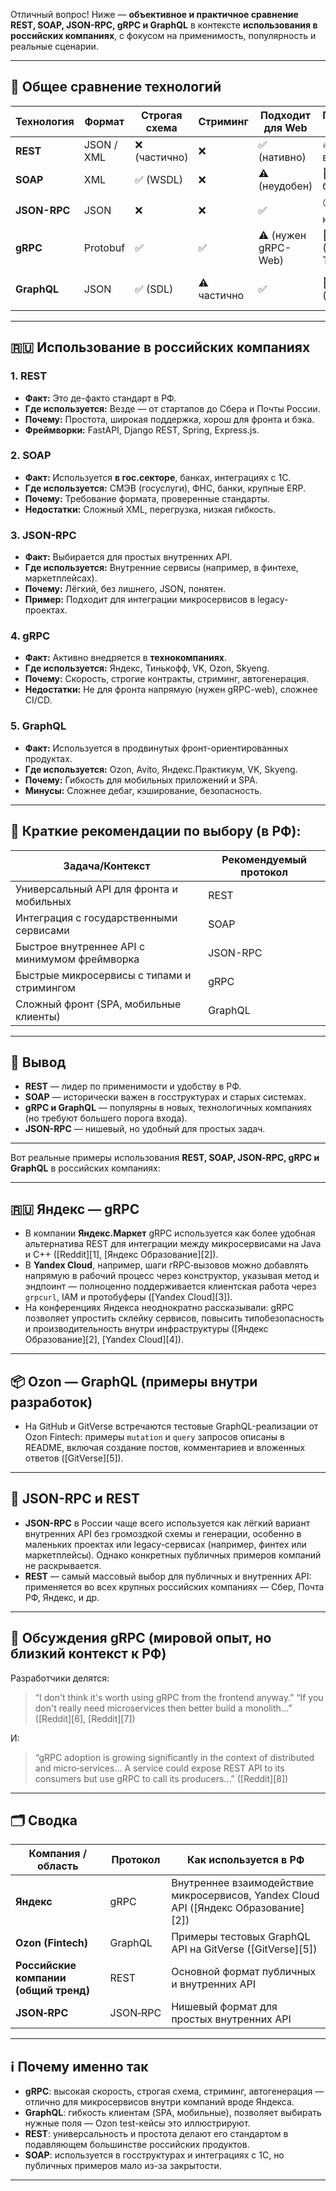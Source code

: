 Отличный вопрос! Ниже — **объективное и практичное сравнение REST, SOAP, JSON-RPC, gRPC и GraphQL** в контексте **использования в российских компаниях**, с фокусом на применимость, популярность и реальные сценарии.

---

## 🔎 Общее сравнение технологий

| Технология   | Формат     | Строгая схема | Стриминг    | Подходит для Web    | Популярность в РФ            | Типичный use case                         |
| ------------ | ---------- | ------------- | ----------- | ------------------- | ---------------------------- | ----------------------------------------- |
| **REST**     | JSON / XML | ❌ (частично)  | ❌           | ✅ (нативно)         | 🔥 Очень высокая             | Публичные и внутренние API                |
| **SOAP**     | XML        | ✅ (WSDL)      | ❌           | ⚠️ (неудобен)       | 🔻 Низкая (гос, банки)       | Госструктуры, 1С, СМЭВ, банки             |
| **JSON-RPC** | JSON       | ❌             | ❌           | ✅                   | ⚪ Средняя/нишево             | Простые внутренние API                    |
| **gRPC**     | Protobuf   | ✅             | ✅           | ⚠️ (нужен gRPC-Web) | 🔼 Растёт (Яндекс, Тинькофф) | Высопроизводительные микросервисы         |
| **GraphQL**  | JSON       | ✅ (SDL)       | ⚠️ частично | ✅                   | 🔼 Растёт (Ozon, Avito)      | Мобильные/веб-клиенты, сложные UI-запросы |

---

## 🇷🇺 Использование в российских компаниях

### 1. **REST**

* **Факт:** Это де-факто стандарт в РФ.
* **Где используется:** Везде — от стартапов до Сбера и Почты России.
* **Почему:** Простота, широкая поддержка, хорош для фронта и бэка.
* **Фреймворки:** FastAPI, Django REST, Spring, Express.js.

### 2. **SOAP**

* **Факт:** Используется **в гос.секторе**, банках, интеграциях с 1С.
* **Где используется:** СМЭВ (госуслуги), ФНС, банки, крупные ERP.
* **Почему:** Требование формата, проверенные стандарты.
* **Недостатки:** Сложный XML, перегрузка, низкая гибкость.

### 3. **JSON-RPC**

* **Факт:** Выбирается для простых внутренних API.
* **Где используется:** Внутренние сервисы (например, в финтехе, маркетплейсах).
* **Почему:** Лёгкий, без лишнего, JSON, понятен.
* **Пример:** Подходит для интеграции микросервисов в legacy-проектах.

### 4. **gRPC**

* **Факт:** Активно внедряется в **технокомпаниях**.
* **Где используется:** Яндекс, Тинькофф, VK, Ozon, Skyeng.
* **Почему:** Скорость, строгие контракты, стриминг, автогенерация.
* **Недостатки:** Не для фронта напрямую (нужен gRPC-web), сложнее CI/CD.

### 5. **GraphQL**

* **Факт:** Используется в продвинутых фронт-ориентированных продуктах.
* **Где используется:** Ozon, Avito, Яндекс.Практикум, VK, Skyeng.
* **Почему:** Гибкость для мобильных приложений и SPA.
* **Минусы:** Сложнее дебаг, кэширование, безопасность.

---

## 🧭 Краткие рекомендации по выбору (в РФ):

| Задача/Контекст                               | Рекомендуемый протокол |
| --------------------------------------------- | ---------------------- |
| Универсальный API для фронта и мобильных      | REST                   |
| Интеграция с государственными сервисами       | SOAP                   |
| Быстрое внутреннее API с минимумом фреймворка | JSON-RPC               |
| Быстрые микросервисы с типами и стримингом    | gRPC                   |
| Сложный фронт (SPA, мобильные клиенты)        | GraphQL                |

---

## 📌 Вывод

* **REST** — лидер по применимости и удобству в РФ.
* **SOAP** — исторически важен в госструктурах и старых системах.
* **gRPC и GraphQL** — популярны в новых, технологичных компаниях (но требуют большего порога входа).
* **JSON-RPC** — нишевый, но удобный для простых задач.

---




Вот реальные примеры использования **REST, SOAP, JSON‑RPC, gRPC и GraphQL** в российских компаниях:

---

## 🇷🇺 Яндекс — gRPC

* В компании **Яндекс.Маркет** gRPC используется как более удобная альтернатива REST для интеграции между микросервисами на Java и C++ ([Reddit][1], [Яндекс Образование][2]).
* В **Yandex Cloud**, например, шаги гRPC‑вызовов можно добавлять напрямую в рабочий процесс через конструктор, указывая метод и эндпоинт — полноценно поддерживается клиентская работа через `grpcurl`, IAM и протобуферы ([Yandex Cloud][3]).
* На конференциях Яндекса неоднократно рассказывали: gRPC позволяет упростить склейку сервисов, повысить типобезопасность и производительность внутри инфраструктуры ([Яндекс Образование][2], [Yandex Cloud][4]).

---

## 📦 Ozon — GraphQL (примеры внутри разработок)

* На GitHub и GitVerse встречаются тестовые GraphQL-реализации от Ozon Fintech: примеры `mutation` и `query` запросов описаны в README, включая создание постов, комментариев и вложенных ответов ([GitVerse][5]).

---

## 🧩 JSON-RPC и REST

* **JSON-RPC** в России чаще всего используется как лёгкий вариант внутренних API без громоздкой схемы и генерации, особенно в маленьких проектах или legacy-сервисах (например, финтех или маркетплейсы). Однако конкретных публичных примеров компаний не раскрывается.
* **REST** — самый массовый выбор для публичных и внутренних API: применяется во всех крупных российских компаниях — Сбер, Почта РФ, Яндекс, и др.

---

## 💬 Обсуждения gRPC (мировой опыт, но близкий контекст к РФ)

Разработчики делятся:

> “I don't think it's worth using gRPC from the frontend anyway.”
> “If you don't really need microservices then better build a monolith...”
> ([Reddit][6], [Reddit][7])

И:

> “gRPC adoption is growing significantly in the context of distributed and micro‑services... A service could expose REST API to its consumers but use gRPC to call its producers...”
> ([Reddit][8])

---

## 🗂 Сводка

| Компания / область                    | Протокол | Как используется в РФ                                                               |
| ------------------------------------- | -------- | ----------------------------------------------------------------------------------- |
| **Яндекс**                            | gRPC     | Внутреннее взаимодействие микросервисов, Yandex Cloud API ([Яндекс Образование][2]) |
| **Ozon (Fintech)**                    | GraphQL  | Примеры тестовых GraphQL API на GitVerse ([GitVerse][5])                            |
| **Российские компании (общий тренд)** | REST     | Основной формат публичных и внутренних API                                          |
| **JSON‑RPC**                          | JSON‑RPC | Нишевый формат для простых внутренних API                                           |

---

## ℹ️ Почему именно так

* **gRPC**: высокая скорость, строгая схема, стриминг, автогенерация — отлично для микросервисов внутри компаний вроде Яндекса.
* **GraphQL**: гибкость клиентам (SPA, мобильные), позволяет выбирать нужные поля — Ozon test-кейсы это иллюстрируют.
* **REST**: универсальность и простота делают его стандартом в подавляющем большинстве российских продуктов.
* **SOAP**: используется в госструктурах и интеграциях с 1С, но публичных примеров мало из-за закрытости.

---

